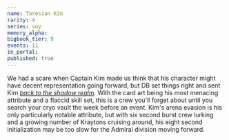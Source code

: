 ```yaml
---
name: Taresian Kim
rarity: 4
series: voy
memory_alpha:
bigbook_tier: 9
events: 11
in_portal:
published: true
---
```


We had a scare when Captain Kim made us think that his character might have decent representation going forward, but DB set things right and sent Kim [_back to the shadow realm_](https://www.youtube.com/watch?v=UtVHpY-oU4Y). With the card art being his most menacing attribute and a flaccid skill set, this is a crew you'll forget about until you search your cryo vault the week before an event. Kim's arena evasion is his only particularly notable attribute, but with six second burst crew lurking and a growing number of Kraytons cruising around, his eight second initialization may be too slow for the Admiral division moving forward.
